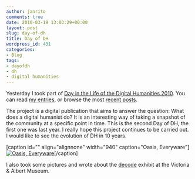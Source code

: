 ```yaml
---
author: janrito
comments: true
date: 2010-03-19 13:03:29+00:00
layout: post
slug: day-of-dh
title: Day of DH
wordpress_id: 431
categories:
- Blog
tags:
- dayofdh
- dh
- digital humanities
---
```


Yesterday I took part of [Day in the Life of the Digital Humanities 2010](http://tapor.ualberta.ca/taporwiki/index.php/Day_in_the_Life_of_the_Digital_Humanities_2010). You can read [my entries](http://ra.tapor.ualberta.ca/~dayofdh2010/alejandrogiacometti), or browse the most [recent posts](http://ra.tapor.ualberta.ca/~dayofdh2010/).

The project is a digital publication that aims to answer the question: What does a digital humanist do? It is an interesting way of taking a snapshot of the community at a specific point in time. This is the second Day of DH, the first one was last year. I really hope this project continues to be carried out. I would like to see the evolution of DH in 10 years.

[caption id="" align="alignnone" width="940" caption="Oasis, Everyware"][![Oasis, Everyware](http://farm3.static.flickr.com/2747/4443374305_4c97dfcf86_b.jpg)](http://www.flickr.com/photos/janrito/4443374305/)[/caption]

I also took some pictures and wrote about the [decode](http://www.vam.ac.uk/microsites/decode/) exhibit at the Victoria & Albert Museum.
